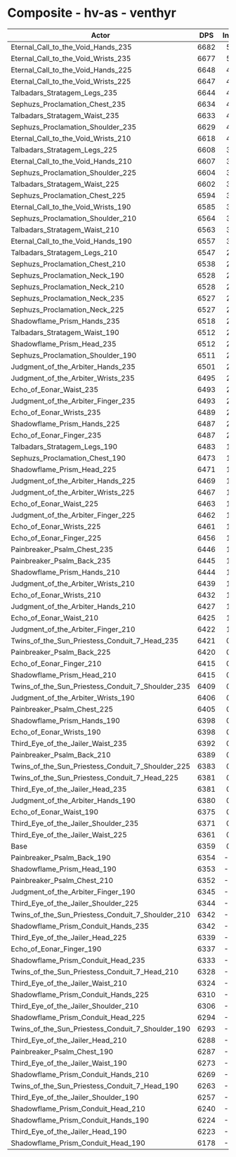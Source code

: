 # Composite - hv-as - venthyr
| Actor | DPS | Increase |
|---|:---:|:---:|
|Eternal_Call_to_the_Void_Hands_235|6682|5.08%|
|Eternal_Call_to_the_Void_Wrists_235|6677|5.00%|
|Eternal_Call_to_the_Void_Hands_225|6648|4.54%|
|Eternal_Call_to_the_Void_Wrists_225|6647|4.54%|
|Talbadars_Stratagem_Legs_235|6644|4.48%|
|Sephuzs_Proclamation_Chest_235|6634|4.32%|
|Talbadars_Stratagem_Waist_235|6633|4.32%|
|Sephuzs_Proclamation_Shoulder_235|6629|4.26%|
|Eternal_Call_to_the_Void_Wrists_210|6618|4.08%|
|Talbadars_Stratagem_Legs_225|6608|3.92%|
|Eternal_Call_to_the_Void_Hands_210|6607|3.91%|
|Sephuzs_Proclamation_Shoulder_225|6604|3.85%|
|Talbadars_Stratagem_Waist_225|6602|3.83%|
|Sephuzs_Proclamation_Chest_225|6594|3.70%|
|Eternal_Call_to_the_Void_Wrists_190|6585|3.56%|
|Sephuzs_Proclamation_Shoulder_210|6564|3.22%|
|Talbadars_Stratagem_Waist_210|6563|3.20%|
|Eternal_Call_to_the_Void_Hands_190|6557|3.12%|
|Talbadars_Stratagem_Legs_210|6547|2.96%|
|Sephuzs_Proclamation_Chest_210|6538|2.81%|
|Sephuzs_Proclamation_Neck_190|6528|2.66%|
|Sephuzs_Proclamation_Neck_210|6528|2.65%|
|Sephuzs_Proclamation_Neck_235|6527|2.65%|
|Sephuzs_Proclamation_Neck_225|6527|2.65%|
|Shadowflame_Prism_Hands_235|6518|2.51%|
|Talbadars_Stratagem_Waist_190|6512|2.42%|
|Shadowflame_Prism_Head_235|6512|2.41%|
|Sephuzs_Proclamation_Shoulder_190|6511|2.40%|
|Judgment_of_the_Arbiter_Hands_235|6501|2.23%|
|Judgment_of_the_Arbiter_Wrists_235|6495|2.15%|
|Echo_of_Eonar_Waist_235|6493|2.11%|
|Judgment_of_the_Arbiter_Finger_235|6493|2.11%|
|Echo_of_Eonar_Wrists_235|6489|2.04%|
|Shadowflame_Prism_Hands_225|6487|2.01%|
|Echo_of_Eonar_Finger_235|6487|2.01%|
|Talbadars_Stratagem_Legs_190|6483|1.95%|
|Sephuzs_Proclamation_Chest_190|6473|1.80%|
|Shadowflame_Prism_Head_225|6471|1.76%|
|Judgment_of_the_Arbiter_Hands_225|6469|1.73%|
|Judgment_of_the_Arbiter_Wrists_225|6467|1.70%|
|Echo_of_Eonar_Waist_225|6463|1.63%|
|Judgment_of_the_Arbiter_Finger_225|6462|1.63%|
|Echo_of_Eonar_Wrists_225|6461|1.61%|
|Echo_of_Eonar_Finger_225|6456|1.52%|
|Painbreaker_Psalm_Chest_235|6446|1.37%|
|Painbreaker_Psalm_Back_235|6445|1.35%|
|Shadowflame_Prism_Hands_210|6444|1.35%|
|Judgment_of_the_Arbiter_Wrists_210|6439|1.26%|
|Echo_of_Eonar_Wrists_210|6432|1.15%|
|Judgment_of_the_Arbiter_Hands_210|6427|1.08%|
|Echo_of_Eonar_Waist_210|6425|1.03%|
|Judgment_of_the_Arbiter_Finger_210|6422|1.00%|
|Twins_of_the_Sun_Priestess_Conduit_7_Head_235|6421|0.98%|
|Painbreaker_Psalm_Back_225|6420|0.96%|
|Echo_of_Eonar_Finger_210|6415|0.88%|
|Shadowflame_Prism_Head_210|6415|0.88%|
|Twins_of_the_Sun_Priestess_Conduit_7_Shoulder_235|6409|0.79%|
|Judgment_of_the_Arbiter_Wrists_190|6406|0.74%|
|Painbreaker_Psalm_Chest_225|6405|0.73%|
|Shadowflame_Prism_Hands_190|6398|0.62%|
|Echo_of_Eonar_Wrists_190|6398|0.62%|
|Third_Eye_of_the_Jailer_Waist_235|6392|0.52%|
|Painbreaker_Psalm_Back_210|6389|0.47%|
|Twins_of_the_Sun_Priestess_Conduit_7_Shoulder_225|6383|0.38%|
|Twins_of_the_Sun_Priestess_Conduit_7_Head_225|6381|0.35%|
|Third_Eye_of_the_Jailer_Head_235|6381|0.34%|
|Judgment_of_the_Arbiter_Hands_190|6380|0.34%|
|Echo_of_Eonar_Waist_190|6375|0.25%|
|Third_Eye_of_the_Jailer_Shoulder_235|6371|0.19%|
|Third_Eye_of_the_Jailer_Waist_225|6361|0.03%|
|Base|6359|0.00%|
|Painbreaker_Psalm_Back_190|6354|-0.08%|
|Shadowflame_Prism_Head_190|6353|-0.09%|
|Painbreaker_Psalm_Chest_210|6352|-0.11%|
|Judgment_of_the_Arbiter_Finger_190|6345|-0.22%|
|Third_Eye_of_the_Jailer_Shoulder_225|6344|-0.24%|
|Twins_of_the_Sun_Priestess_Conduit_7_Shoulder_210|6342|-0.26%|
|Shadowflame_Prism_Conduit_Hands_235|6342|-0.26%|
|Third_Eye_of_the_Jailer_Head_225|6339|-0.31%|
|Echo_of_Eonar_Finger_190|6337|-0.34%|
|Shadowflame_Prism_Conduit_Head_235|6333|-0.41%|
|Twins_of_the_Sun_Priestess_Conduit_7_Head_210|6328|-0.48%|
|Third_Eye_of_the_Jailer_Waist_210|6324|-0.55%|
|Shadowflame_Prism_Conduit_Hands_225|6310|-0.77%|
|Third_Eye_of_the_Jailer_Shoulder_210|6306|-0.84%|
|Shadowflame_Prism_Conduit_Head_225|6294|-1.02%|
|Twins_of_the_Sun_Priestess_Conduit_7_Shoulder_190|6293|-1.03%|
|Third_Eye_of_the_Jailer_Head_210|6288|-1.12%|
|Painbreaker_Psalm_Chest_190|6287|-1.12%|
|Third_Eye_of_the_Jailer_Waist_190|6273|-1.34%|
|Shadowflame_Prism_Conduit_Hands_210|6269|-1.41%|
|Twins_of_the_Sun_Priestess_Conduit_7_Head_190|6263|-1.51%|
|Third_Eye_of_the_Jailer_Shoulder_190|6257|-1.60%|
|Shadowflame_Prism_Conduit_Head_210|6240|-1.86%|
|Shadowflame_Prism_Conduit_Hands_190|6224|-2.12%|
|Third_Eye_of_the_Jailer_Head_190|6223|-2.13%|
|Shadowflame_Prism_Conduit_Head_190|6178|-2.85%|
